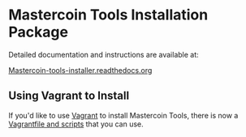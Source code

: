Mastercoin Tools Installation Package
=====================================

Detailed documentation and instructions are available at:


[Mastercoin-tools-installer.readthedocs.org](http://mastercoin-tools-installer.readthedocs.org/en/latest/pages/intro.html)

Using Vagrant to Install
------------------------

If you'd like to use [Vagrant](http://www.vagrantup.com) to install Mastercoin Tools, there is now a [Vagrantfile and scripts](https://github.com/msgilligan/mastercoin-vagrant) that you can use.

